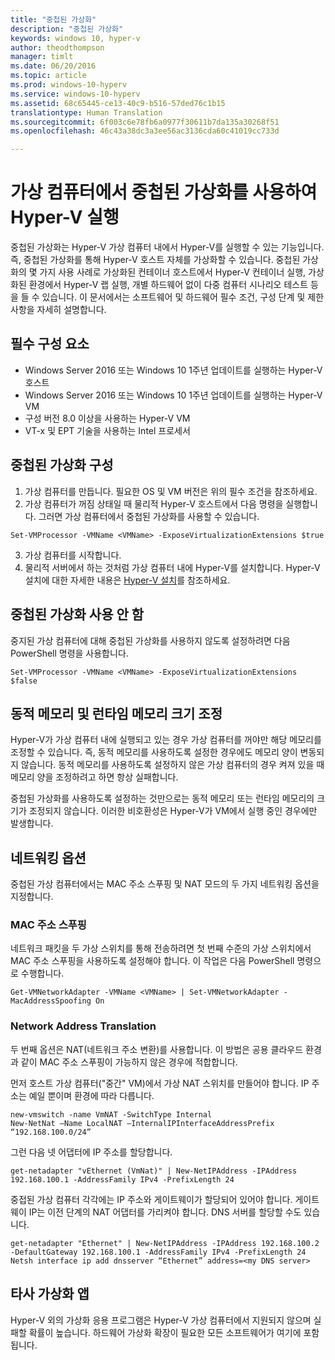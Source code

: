 ```yaml
---
title: "중첩된 가상화"
description: "중첩된 가상화"
keywords: windows 10, hyper-v
author: theodthompson
manager: timlt
ms.date: 06/20/2016
ms.topic: article
ms.prod: windows-10-hyperv
ms.service: windows-10-hyperv
ms.assetid: 68c65445-ce13-40c9-b516-57ded76c1b15
translationtype: Human Translation
ms.sourcegitcommit: 6f003c6e78fb6a0977f30611b7da135a30268f51
ms.openlocfilehash: 46c43a38dc3a3ee56ac3136cda60c41019cc733d

---
```


# 가상 컴퓨터에서 중첩된 가상화를 사용하여 Hyper-V 실행

중첩된 가상화는 Hyper-V 가상 컴퓨터 내에서 Hyper-V를 실행할 수 있는 기능입니다. 즉, 중첩된 가상화를 통해 Hyper-V 호스트 자체를 가상화할 수 있습니다. 중첩된 가상화의 몇 가지 사용 사례로 가상화된 컨테이너 호스트에서 Hyper-V 컨테이너 실행, 가상화된 환경에서 Hyper-V 랩 실행, 개별 하드웨어 없이 다중 컴퓨터 시나리오 테스트 등을 들 수 있습니다. 이 문서에서는 소프트웨어 및 하드웨어 필수 조건, 구성 단계 및 제한 사항을 자세히 설명합니다. 

## 필수 구성 요소

- Windows Server 2016 또는 Windows 10 1주년 업데이트를 실행하는 Hyper-V 호스트
- Windows Server 2016 또는 Windows 10 1주년 업데이트를 실행하는 Hyper-V VM
- 구성 버전 8.0 이상을 사용하는 Hyper-V VM
- VT-x 및 EPT 기술을 사용하는 Intel 프로세서

## 중첩된 가상화 구성

1. 가상 컴퓨터를 만듭니다. 필요한 OS 및 VM 버전은 위의 필수 조건을 참조하세요.
2. 가상 컴퓨터가 꺼짐 상태일 때 물리적 Hyper-V 호스트에서 다음 명령을 실행합니다. 그러면 가상 컴퓨터에서 중첩된 가상화를 사용할 수 있습니다.

```none
Set-VMProcessor -VMName <VMName> -ExposeVirtualizationExtensions $true
```
3. 가상 컴퓨터를 시작합니다.
4. 물리적 서버에서 하는 것처럼 가상 컴퓨터 내에 Hyper-V를 설치합니다. Hyper-V 설치에 대한 자세한 내용은 [Hyper-V 설치]( https://msdn.microsoft.com/en-us/virtualization/hyperv_on_windows/quick_start/walkthrough_install)를 참조하세요.

## 중첩된 가상화 사용 안 함
중지된 가상 컴퓨터에 대해 중첩된 가상화를 사용하지 않도록 설정하려면 다음 PowerShell 명령을 사용합니다.
```none
Set-VMProcessor -VMName <VMName> -ExposeVirtualizationExtensions $false
```

## 동적 메모리 및 런타임 메모리 크기 조정
Hyper-V가 가상 컴퓨터 내에 실행되고 있는 경우 가상 컴퓨터를 꺼야만 해당 메모리를 조정할 수 있습니다. 즉, 동적 메모리를 사용하도록 설정한 경우에도 메모리 양이 변동되지 않습니다. 동적 메모리를 사용하도록 설정하지 않은 가상 컴퓨터의 경우 켜져 있을 때 메모리 양을 조정하려고 하면 항상 실패합니다. 

중첩된 가상화를 사용하도록 설정하는 것만으로는 동적 메모리 또는 런타임 메모리의 크기가 조정되지 않습니다. 이러한 비호환성은 Hyper-V가 VM에서 실행 중인 경우에만 발생합니다.

## 네트워킹 옵션
중첩된 가상 컴퓨터에서는 MAC 주소 스푸핑 및 NAT 모드의 두 가지 네트워킹 옵션을 지정합니다.

### MAC 주소 스푸핑
네트워크 패킷을 두 가상 스위치를 통해 전송하려면 첫 번째 수준의 가상 스위치에서 MAC 주소 스푸핑을 사용하도록 설정해야 합니다. 이 작업은 다음 PowerShell 명령으로 수행합니다.

```none
Get-VMNetworkAdapter -VMName <VMName> | Set-VMNetworkAdapter -MacAddressSpoofing On
```
### Network Address Translation
두 번째 옵션은 NAT(네트워크 주소 변환)를 사용합니다. 이 방법은 공용 클라우드 환경과 같이 MAC 주소 스푸핑이 가능하지 않은 경우에 적합합니다.

먼저 호스트 가상 컴퓨터("중간" VM)에서 가상 NAT 스위치를 만들어야 합니다. IP 주소는 예일 뿐이며 환경에 따라 다릅니다.
```none
new-vmswitch -name VmNAT -SwitchType Internal
New-NetNat –Name LocalNAT –InternalIPInterfaceAddressPrefix “192.168.100.0/24”
```
그런 다음 넷 어댑터에 IP 주소를 할당합니다.
```none
get-netadapter "vEthernet (VmNat)" | New-NetIPAddress -IPAddress 192.168.100.1 -AddressFamily IPv4 -PrefixLength 24
```
중접된 가상 컴퓨터 각각에는 IP 주소와 게이트웨이가 할당되어 있어야 합니다. 게이트웨이 IP는 이전 단계의 NAT 어댑터를 가리켜야 합니다. DNS 서버를 할당할 수도 있습니다.
```none
get-netadapter "Ethernet" | New-NetIPAddress -IPAddress 192.168.100.2 -DefaultGateway 192.168.100.1 -AddressFamily IPv4 -PrefixLength 24
Netsh interface ip add dnsserver “Ethernet” address=<my DNS server>
```

## 타사 가상화 앱
Hyper-V 외의 가상화 응용 프로그램은 Hyper-V 가상 컴퓨터에서 지원되지 않으며 실패할 확률이 높습니다. 하드웨어 가상화 확장이 필요한 모든 소프트웨어가 여기에 포함됩니다.



<!--HONumber=Sep16_HO4-->


